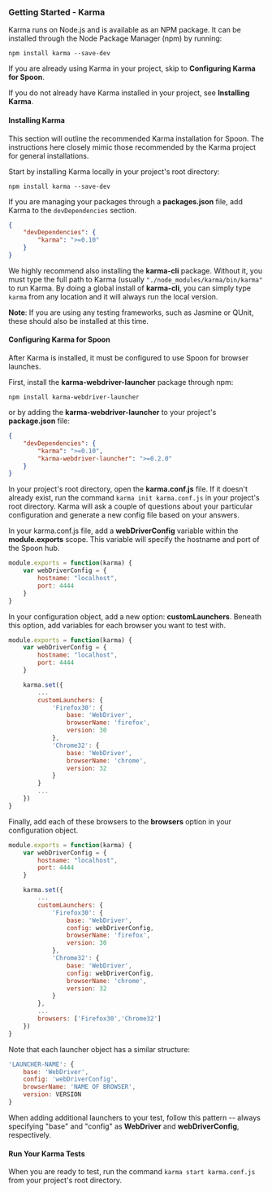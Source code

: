 ### Getting Started - Karma

Karma runs on Node.js and is available as an NPM package. It can be installed through the Node Package Manager (npm) by running: 

	npm install karma --save-dev

If you are already using Karma in your project, skip to **Configuring Karma for Spoon**. 

If you do not already have Karma installed in your project, see **Installing Karma**.

#### Installing Karma

This section will outline the recommended Karma installation for Spoon. The instructions here closely mimic those recommended by the Karma project for general installations. 

Start by installing Karma locally in your project's root directory: 

	npm install karma --save-dev

If you are managing your packages through a **packages.json** file, add Karma to the `devDependencies` section. 

```json
{
	"devDependencies": {
		"karma": ">=0.10"
	}
}
```

We highly recommend also installing the **karma-cli** package. Without it, you must type the full path to Karma (usually `"./node_modules/karma/bin/karma"` to run Karma. By doing a global install of **karma-cli**, you can simply type `karma` from any location and it will always run the local version. 

**Note**: If you are using any testing frameworks, such as Jasmine or QUnit, these should also be installed at this time. 

#### Configuring Karma for Spoon
 
After Karma is installed, it must be configured to use Spoon for browser launches. 

First, install the **karma-webdriver-launcher** package through npm: 

	npm install karma-webdriver-launcher

or by adding the **karma-webdriver-launcher** to your project's **package.json** file: 

```json
{
	"devDependencies": {
		"karma": ">=0.10",
		"karma-webdriver-launcher": ">=0.2.0"
	}
}
```

In your project's root directory, open the **karma.conf.js** file. If it doesn't already exist, run the command `karma init karma.conf.js` in your project's root directory. Karma will ask a couple of questions about your particular configuration and generate a new config file based on your answers. 

In your karma.conf.js file, add a **webDriverConfig** variable within the **module.exports** scope. This variable will specify the hostname and port of the Spoon hub. 

```javascript
module.exports = function(karma) {
	var webDriverConfig = {
		hostname: "localhost",
		port: 4444
	}
}
```

In your configuration object, add a new option: **customLaunchers**. Beneath this option, add variables for each browser you want to test with. 

```javascript
module.exports = function(karma) {
	var webDriverConfig = {
		hostname: "localhost",
		port: 4444		
	}

	karma.set({	
		...		
		customLaunchers: {
			'Firefox30': {
				base: 'WebDriver',
				browserName: 'firefox',
				version: 30
			},
			'Chrome32': {
				base: 'WebDriver',
				browserName: 'chrome',
				version: 32
			}
		}
		...
	})
}
```

Finally, add each of these browsers to the **browsers** option in your configuration object. 

```javascript
module.exports = function(karma) {
	var webDriverConfig = {
		hostname: "localhost",
		port: 4444		
	}

	karma.set({	
		...		
		customLaunchers: {
			'Firefox30': {
				base: 'WebDriver',
				config: webDriverConfig,
				browserName: 'firefox',
				version: 30
			},
			'Chrome32': {
				base: 'WebDriver',
				config: webDriverConfig,
				browserName: 'chrome',
				version: 32
			}
		},
		...
		browsers: ['Firefox30','Chrome32']
	})
}
```

Note that each launcher object has a similar structure: 

```javascript
'LAUNCHER-NAME': {
	base: 'WebDriver',
	config: 'webDriverConfig',
	browserName: 'NAME OF BROWSER',
	version: VERSION
}
```

When adding additional launchers to your test, follow this pattern -- always specifying "base" and "config" as **WebDriver** and **webDriverConfig**, respectively. 

#### Run Your Karma Tests

When you are ready to test, run the command `karma start karma.conf.js` from your project's root directory. 

